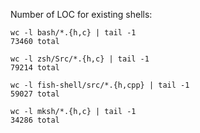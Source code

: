 
Number of LOC for existing shells:

```
wc -l bash/*.{h,c} | tail -1
73460 total

wc -l zsh/Src/*.{h,c} | tail -1
79214 total

wc -l fish-shell/src/*.{h,cpp} | tail -1
59027 total

wc -l mksh/*.{h,c} | tail -1
34286 total
```
